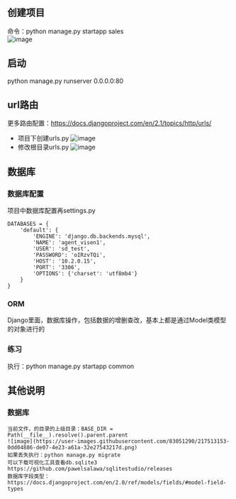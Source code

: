 ## 创建项目
命令：python manage.py startapp sales  
![image](https://user-images.githubusercontent.com/83051290/217459305-9925656d-eb1c-4f41-b42f-3d30d7b97a95.png)
## 启动
python manage.py runserver 0.0.0.0:80

## url路由
更多路由配置：https://docs.djangoproject.com/en/2.1/topics/http/urls/  
* 项目下创建urls.py 
![image](https://user-images.githubusercontent.com/83051290/217498101-42320d0d-a3bf-4736-996b-a35fd108ee16.png)
* 修改根目录urls.py
![image](https://user-images.githubusercontent.com/83051290/217498212-e5a294a9-1e86-4bd2-a572-76eb5107079a.png)

## 数据库
### 数据库配置
项目中数据库配置再settings.py
```base
DATABASES = {
    'default': {
        'ENGINE': 'django.db.backends.mysql',
        'NAME': 'agent_visen1',
        'USER': 'sd_test',
        'PASSWORD': 'oIRzvTQi',
        'HOST': '10.2.0.15',
        'PORT': '3306',
        'OPTIONS': {'charset': 'utf8mb4'}
    }
}
```
### ORM
Django里面，数据库操作，包括数据的增删查改，基本上都是通过Model类模型的对象进行的  
### 练习
执行：python manage.py startapp common

## 其他说明
### 数据库
```base
当前文件，的目录的上级目录：BASE_DIR = Path(__file__).resolve().parent.parent
![image](https://user-images.githubusercontent.com/83051290/217513153-0dd04886-de07-4e23-a61a-32e27543217d.png)
如果丢失执行：python manage.py migrate
可以下载可视化工具查看db.sqlite3
https://github.com/pawelsalawa/sqlitestudio/releases
数据库字段类型：
https://docs.djangoproject.com/en/2.0/ref/models/fields/#model-field-types
```
